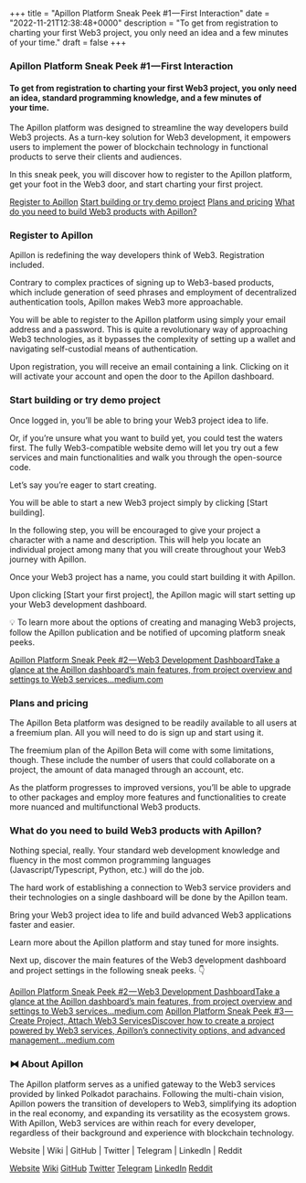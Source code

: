 +++
title = "Apillon Platform Sneak Peek #1 — First Interaction"
date = "2022-11-21T12:38:48+0000"
description = "To get from registration to charting your first Web3 project, you only need an idea and a few minutes of your time."
draft = false
+++

### Apillon Platform Sneak Peek #1 — First Interaction


#### To get from registration to charting your first Web3 project, you only need an idea, standard programming knowledge, and a few minutes of your time.


The Apillon platform was designed to streamline the way developers build Web3 projects. As a turn-key solution for Web3 development, it empowers users to implement the power of blockchain technology in functional products to serve their clients and audiences.


In this sneak peek, you will discover how to register to the Apillon platform, get your foot in the Web3 door, and start charting your first project.

[Register to Apillon](#d485)
[Start building or try demo project](#cdfb)
[Plans and pricing](#3558)
[What do you need to build Web3 products with Apillon?](#1a49)

### Register to Apillon


Apillon is redefining the way developers think of Web3. Registration included.


Contrary to complex practices of signing up to Web3-based products, which include generation of seed phrases and employment of decentralized authentication tools, Apillon makes Web3 more approachable.


You will be able to register to the Apillon platform using simply your email address and a password. This is quite a revolutionary way of approaching Web3 technologies, as it bypasses the complexity of setting up a wallet and navigating self-custodial means of authentication.


Upon registration, you will receive an email containing a link. Clicking on it will activate your account and open the door to the Apillon dashboard.


### Start building or try demo project


Once logged in, you’ll be able to bring your Web3 project idea to life.


Or, if you’re unsure what you want to build yet, you could test the waters first. The fully Web3-compatible website demo will let you try out a few services and main functionalities and walk you through the open-source code.


Let’s say you’re eager to start creating.


You will be able to start a new Web3 project simply by clicking [Start building].


In the following step, you will be encouraged to give your project a character with a name and description. This will help you locate an individual project among many that you will create throughout your Web3 journey with Apillon.


Once your Web3 project has a name, you could start building it with Apillon.


Upon clicking [Start your first project], the Apillon magic will start setting up your Web3 development dashboard.


💡 To learn more about the options of creating and managing Web3 projects, follow the Apillon publication and be notified of upcoming platform sneak peeks.

[Apillon Platform Sneak Peek #2 — Web3 Development DashboardTake a glance at the Apillon dashboard’s main features, from project overview and settings to Web3 services…medium.com](https://medium.com/apillon/apillon-platform-sneak-peek-2-web3-development-dashboard-1ba6737bb5c6)

### Plans and pricing


The Apillon Beta platform was designed to be readily available to all users at a freemium plan. All you will need to do is sign up and start using it.


The freemium plan of the Apillon Beta will come with some limitations, though. These include the number of users that could collaborate on a project, the amount of data managed through an account, etc.


As the platform progresses to improved versions, you’ll be able to upgrade to other packages and employ more features and functionalities to create more nuanced and multifunctional Web3 products.


### What do you need to build Web3 products with Apillon?


Nothing special, really. Your standard web development knowledge and fluency in the most common programming languages (Javascript/Typescript, Python, etc.) will do the job.


The hard work of establishing a connection to Web3 service providers and their technologies on a single dashboard will be done by the Apillon team.


Bring your Web3 project idea to life and build advanced Web3 applications faster and easier.


Learn more about the Apillon platform and stay tuned for more insights.


Next up, discover the main features of the Web3 development dashboard and project settings in the following sneak peeks. 👇

[Apillon Platform Sneak Peek #2 — Web3 Development DashboardTake a glance at the Apillon dashboard’s main features, from project overview and settings to Web3 services…medium.com](https://medium.com/apillon/apillon-platform-sneak-peek-2-web3-development-dashboard-1ba6737bb5c6)
[Apillon Platform Sneak Peek #3 — Create Project, Attach Web3 ServicesDiscover how to create a project powered by Web3 services, Apillon’s connectivity options, and advanced management…medium.com](https://medium.com/apillon/apillon-platform-sneak-peek-3-create-project-attach-web3-services-448f9468c98b)

### ⧓ About Apillon


The Apillon platform serves as a unified gateway to the Web3 services provided by linked Polkadot parachains. Following the multi-chain vision, Apillon powers the transition of developers to Web3, simplifying its adoption in the real economy, and expanding its versatility as the ecosystem grows. With Apillon, Web3 services are within reach for every developer, regardless of their background and experience with blockchain technology.


Website | Wiki | GitHub | Twitter | Telegram | LinkedIn | Reddit

[Website](https://apillon.io/)
[Wiki](https://wiki.apillon.io/)
[GitHub](https://github.com/Apillon-web3)
[Twitter](https://twitter.com/apillon)
[Telegram](https://t.me/Apillon)
[LinkedIn](https://www.linkedin.com/company/apillon/)
[Reddit](https://www.reddit.com/r/apillon/)